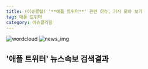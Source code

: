```yaml
---
title: (이슈클립) '**애플 트위터**' 관련 이슈, 기사 모아 보기
tag: 애플 트위터
category: 이슈클리핑
---
```

![wordcloud](https://s3.ap-northeast-2.amazonaws.com/lyrics101-wordcloud/2018-09-13-1536774011.png)
![news_img](https://user-images.githubusercontent.com/42597476/44507050-1206f400-a6e4-11e8-8d98-7ffbfebb353f.png)
## **'**애플 트위터**'** 뉴스속보 검색결과


